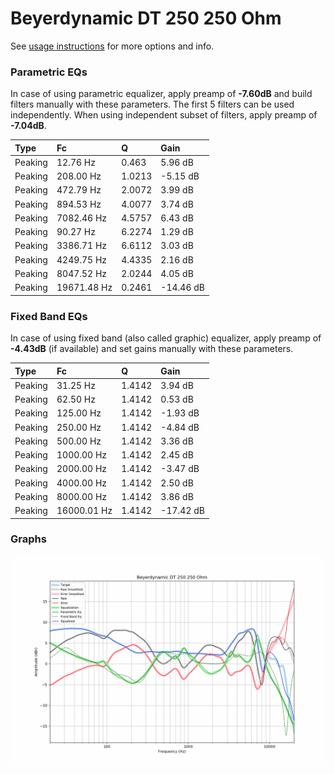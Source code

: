 # Beyerdynamic DT 250 250 Ohm
See [usage instructions](https://github.com/jaakkopasanen/AutoEq#usage) for more options and info.

### Parametric EQs
In case of using parametric equalizer, apply preamp of **-7.60dB** and build filters manually
with these parameters. The first 5 filters can be used independently.
When using independent subset of filters, apply preamp of **-7.04dB**.

| Type    | Fc          |      Q | Gain      |
|:--------|:------------|:-------|:----------|
| Peaking | 12.76 Hz    | 0.463  | 5.96 dB   |
| Peaking | 208.00 Hz   | 1.0213 | -5.15 dB  |
| Peaking | 472.79 Hz   | 2.0072 | 3.99 dB   |
| Peaking | 894.53 Hz   | 4.0077 | 3.74 dB   |
| Peaking | 7082.46 Hz  | 4.5757 | 6.43 dB   |
| Peaking | 90.27 Hz    | 6.2274 | 1.29 dB   |
| Peaking | 3386.71 Hz  | 6.6112 | 3.03 dB   |
| Peaking | 4249.75 Hz  | 4.4335 | 2.16 dB   |
| Peaking | 8047.52 Hz  | 2.0244 | 4.05 dB   |
| Peaking | 19671.48 Hz | 0.2461 | -14.46 dB |

### Fixed Band EQs
In case of using fixed band (also called graphic) equalizer, apply preamp of **-4.43dB**
(if available) and set gains manually with these parameters.

| Type    | Fc          |      Q | Gain      |
|:--------|:------------|:-------|:----------|
| Peaking | 31.25 Hz    | 1.4142 | 3.94 dB   |
| Peaking | 62.50 Hz    | 1.4142 | 0.53 dB   |
| Peaking | 125.00 Hz   | 1.4142 | -1.93 dB  |
| Peaking | 250.00 Hz   | 1.4142 | -4.84 dB  |
| Peaking | 500.00 Hz   | 1.4142 | 3.36 dB   |
| Peaking | 1000.00 Hz  | 1.4142 | 2.45 dB   |
| Peaking | 2000.00 Hz  | 1.4142 | -3.47 dB  |
| Peaking | 4000.00 Hz  | 1.4142 | 2.50 dB   |
| Peaking | 8000.00 Hz  | 1.4142 | 3.86 dB   |
| Peaking | 16000.01 Hz | 1.4142 | -17.42 dB |

### Graphs
![](./Beyerdynamic%20DT%20250%20250%20Ohm.png)